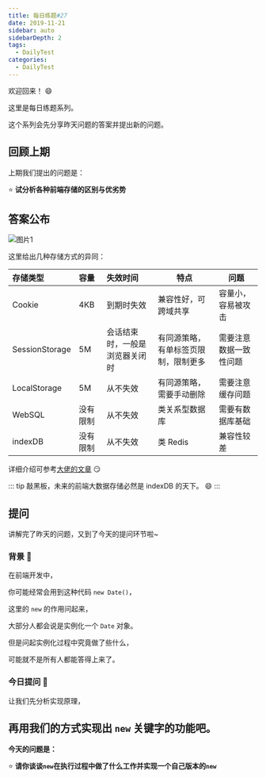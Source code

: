 ```yaml
---
title: 每日练题#27
date: 2019-11-21
sidebar: auto
sidebarDepth: 2
tags: 
  - DailyTest
categories:
  - DailyTest
---
```


欢迎回来！ :smile:

这里是每日练题系列。 

这个系列会先分享昨天问题的答案并提出新的问题。

<!-- more -->

## 回顾上期

上期我们提出的问题是：

:star: **试分析各种前端存储的区别与优劣势** 

## 答案公布

![图片1](https://blog-img-1252360401.cos.ap-guangzhou.myqcloud.com/20191121-1.png)

这里给出几种存储方式的异同：

| 存储类型       | 容量     | 失效时间                       | 特点                                 | 问题                   |
| :------------- | :------- | :----------------------------- | ------------------------------------ | ---------------------- |
| Cookie         | 4KB      | 到期时失效                     | 兼容性好，可跨域共享                 | 容量小，容易被攻击     |
| SessionStorage | 5M       | 会话结束时，一般是浏览器关闭时 | 有同源策略，有单标签页限制，限制更多 | 需要注意数据一致性问题 |
| LocalStorage   | 5M       | 从不失效                       | 有同源策略，需要手动删除             | 需要注意缓存问题       |
| WebSQL         | 没有限制 | 从不失效                       | 类关系型数据库                       | 需要有数据库基础       |
| indexDB        | 没有限制 | 从不失效                       | 类 Redis                             | 兼容性较差             |

详细介绍可参考[大佬的文章](https://juejin.im/post/5cac9d4d5188251b090abcf1) :smirk:

::: tip
敲黑板，未来的前端大数据存储必然是 indexDB 的天下。 :smile:
:::

## 提问

讲解完了昨天的问题，又到了今天的提问环节啦~

### 背景 :flags:

在前端开发中，

你可能经常会用到这种代码 `new Date()`，

这里的 `new` 的作用问起来，

大部分人都会说是实例化一个 `Date` 对象。

但是问起实例化过程中究竟做了些什么，

可能就不是所有人都能答得上来了。

### 今日提问 :flags:

让我们先分析实现原理，

再用我们的方式实现出 `new` 关键字的功能吧。
---

**今天的问题是：**

:star: **请你谈谈`new`在执行过程中做了什么工作并实现一个自己版本的`new`** 